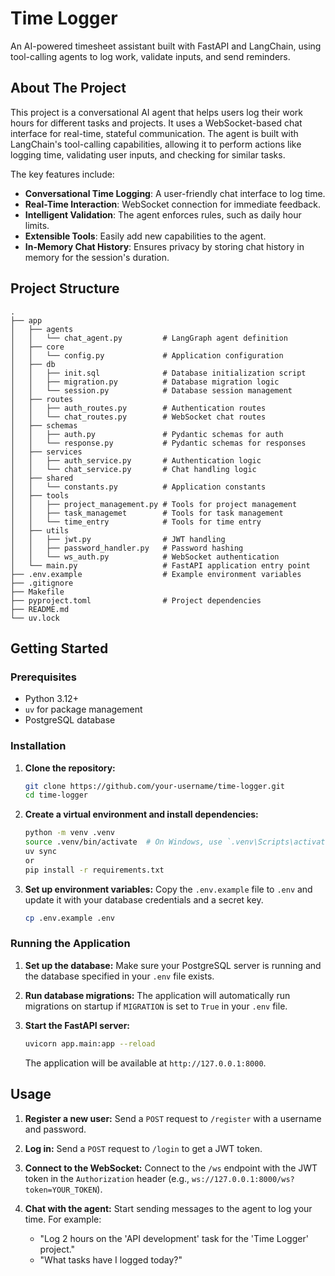 # Time Logger

An AI-powered timesheet assistant built with FastAPI and LangChain, using tool-calling agents to log work, validate inputs, and send reminders.

## About The Project

This project is a conversational AI agent that helps users log their work hours for different tasks and projects. It uses a WebSocket-based chat interface for real-time, stateful communication. The agent is built with LangChain's tool-calling capabilities, allowing it to perform actions like logging time, validating user inputs, and checking for similar tasks.

The key features include:

*   **Conversational Time Logging**: A user-friendly chat interface to log time.
*   **Real-Time Interaction**: WebSocket connection for immediate feedback.
*   **Intelligent Validation**: The agent enforces rules, such as daily hour limits.
*   **Extensible Tools**: Easily add new capabilities to the agent.
*   **In-Memory Chat History**: Ensures privacy by storing chat history in memory for the session's duration.

## Project Structure

```
.
├── app
│   ├── agents
│   │   └── chat_agent.py         # LangGraph agent definition
│   ├── core
│   │   └── config.py             # Application configuration
│   ├── db
│   │   ├── init.sql              # Database initialization script
│   │   ├── migration.py          # Database migration logic
│   │   └── session.py            # Database session management
│   ├── routes
│   │   ├── auth_routes.py        # Authentication routes
│   │   └── chat_routes.py        # WebSocket chat routes
│   ├── schemas
│   │   ├── auth.py               # Pydantic schemas for auth
│   │   └── response.py           # Pydantic schemas for responses
│   ├── services
│   │   ├── auth_service.py       # Authentication logic
│   │   └── chat_service.py       # Chat handling logic
│   ├── shared
│   │   └── constants.py          # Application constants
│   ├── tools
│   │   ├── project_management.py # Tools for project management
│   │   ├── task_managemet        # Tools for task management
│   │   └── time_entry            # Tools for time entry
│   ├── utils
│   │   ├── jwt.py                # JWT handling
│   │   ├── password_handler.py   # Password hashing
│   │   └── ws_auth.py            # WebSocket authentication
│   └── main.py                   # FastAPI application entry point
├── .env.example                  # Example environment variables
├── .gitignore
├── Makefile
├── pyproject.toml                # Project dependencies
├── README.md
└── uv.lock
```

## Getting Started

### Prerequisites

*   Python 3.12+
*   `uv` for package management
*   PostgreSQL database

### Installation

1.  **Clone the repository:**
    ```bash
    git clone https://github.com/your-username/time-logger.git
    cd time-logger
    ```

2.  **Create a virtual environment and install dependencies:**
    ```bash
    python -m venv .venv
    source .venv/bin/activate  # On Windows, use `.venv\Scripts\activate`
    uv sync
    or
    pip install -r requirements.txt
    ```

3.  **Set up environment variables:**
    Copy the `.env.example` file to `.env` and update it with your database credentials and a secret key.
    ```bash
    cp .env.example .env
    ```

### Running the Application

1.  **Set up the database:**
    Make sure your PostgreSQL server is running and the database specified in your `.env` file exists.

2.  **Run database migrations:**
    The application will automatically run migrations on startup if `MIGRATION` is set to `True` in your `.env` file.

3.  **Start the FastAPI server:**
    ```bash
    uvicorn app.main:app --reload
    ```
    The application will be available at `http://127.0.0.1:8000`.

## Usage

1.  **Register a new user:**
    Send a `POST` request to `/register` with a username and password.

2.  **Log in:**
    Send a `POST` request to `/login` to get a JWT token.

3.  **Connect to the WebSocket:**
    Connect to the `/ws` endpoint with the JWT token in the `Authorization` header (e.g., `ws://127.0.0.1:8000/ws?token=YOUR_TOKEN`).

4.  **Chat with the agent:**
    Start sending messages to the agent to log your time. For example:
    *   "Log 2 hours on the 'API development' task for the 'Time Logger' project."
    *   "What tasks have I logged today?"
